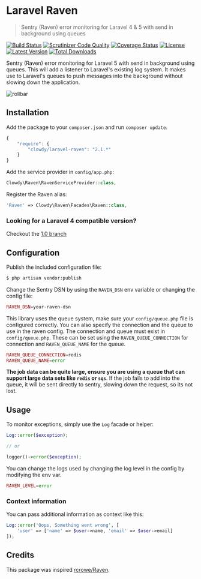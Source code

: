 Laravel Raven
=============

> Sentry (Raven) error monitoring for Laravel 4 & 5 with send in background using queues

[![Build Status](http://img.shields.io/travis/clowdy/laravel-raven/master.svg?style=flat-square)](https://travis-ci.org/clowdy/laravel-raven)
[![Scrutinizer Code Quality](http://img.shields.io/scrutinizer/g/clowdy/laravel-raven/master.svg?style=flat-square)](https://scrutinizer-ci.com/g/clowdy/laravel-raven/)
[![Coverage Status](https://img.shields.io/scrutinizer/coverage/g/clowdy/laravel-raven/master.svg?style=flat-square)](https://scrutinizer-ci.com/g/clowdy/laravel-raven/code-structure/master)
[![License](http://img.shields.io/badge/license-MIT-brightgreen.svg?style=flat-square)](http://www.opensource.org/licenses/MIT)
[![Latest Version](http://img.shields.io/packagist/v/clowdy/laravel-raven.svg?style=flat-square)](https://packagist.org/packages/clowdy/laravel-raven)
[![Total Downloads](https://img.shields.io/packagist/dt/clowdy/laravel-raven.svg?style=flat-square)](https://packagist.org/packages/clowdy/laravel-raven)

Sentry (Raven) error monitoring for Laravel 5 with send in background using queues. This will add a listener to Laravel's existing log system. It makes use to Laravel's queues to push messages into the background without slowing down the application.

![rollbar](https://www.getsentry.com/_static/getsentry/images/hero.png)

## Installation

Add the package to your `composer.json` and run `composer update`.

```js
{
    "require": {
        "clowdy/laravel-raven": "2.1.*"
    }
}
```

Add the service provider in `config/app.php`:

```php
Clowdy\Raven\RavenServiceProvider::class,
```

Register the Raven alias:

```php
'Raven' => Clowdy\Raven\Facades\Raven::class,
```

### Looking for a Laravel 4 compatible version?

Checkout the [1.0 branch](https://github.com/clowdy/laravel-raven/tree/1.0)

## Configuration

Publish the included configuration file:

```bash
$ php artisan vendor:publish
```

Change the Sentry DSN by using the `RAVEN_DSN` env variable or changing the config file:

```php
RAVEN_DSN=your-raven-dsn
```

This library uses the queue system, make sure your `config/queue.php` file is configured correctly. You can also specify the connection and the queue to use in the raven config. The connection and queue must exist in `config/queue.php`. These can be set using the `RAVEN_QUEUE_CONNECTION` for connection and `RAVEN_QUEUE_NAME` for the queue.

```php
RAVEN_QUEUE_CONNECTION=redis
RAVEN_QUEUE_NAME=error
```

**The job data can be quite large, ensure you are using a queue that can support large data sets like `redis` or `sqs`**.
If the job fails to add into the queue, it will be sent directly to sentry, slowing down the request, so its not lost.

## Usage

To monitor exceptions, simply use the `Log` facade or helper:

```php
Log::error($exception);

// or

logger()->error($exception);
```

You can change the logs used by changing the log level in the config by modifying the env var.

```php	
RAVEN_LEVEL=error
```

### Context information

You can pass additional information as context like this:

```php
Log::error('Oops, Something went wrong', [
    'user' => ['name' => $user->name, 'email' => $user->email]
]);
```

## Credits

This package was inspired [rcrowe/Raven](https://github.com/rcrowe/Raven).
